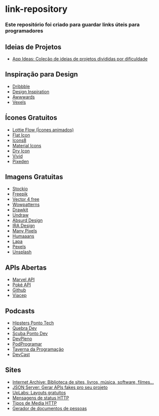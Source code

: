 # link-repository
<h3>Este repositório foi criado para guardar links úteis para programadores</h3>

## Ideias de Projetos
<ul>
  <li><a href="https://github.com/florinpop17/app-ideas" rel="nofollow">App Ideas: Coleção de ideias de projetos divididas por dificuldade</a></li>
</ul>

## Inspiração para Design
<ul>
  <li><a href="https://dribbble.com/" rel="nofollow">Dribbble</a></li>
  <li><a href="https://www.designspiration.com/" rel="nofollow">Design Inspiration</a></li>
  <li><a href="https://www.awwwards.com/" rel="nofollow">Awwwards</a></li>
  <li><a href="https://www.vexels.com/" rel="nofollow">Vexels</a></li>
</ul>

## Ícones Gratuitos
<ul>
  <li><a href="https://www.lottieflow.com/category" rel="nofollow">Lottie Flow (Ícones animados)</a></li>
  <li><a href="https://www.flaticon.com/" rel="nofollow">Flat Icon</a></li>
  <li><a href="https://icons8.com.br/icons/set/popular%20icons" rel="nofollow">Icons8</a></li>
  <li><a href="https://material.io/resources/icons/?style=baseline" rel="nofollow">Material Icons</a></li>
  <li><a href="https://dryicons.com/" rel="nofollow">Dry Icon</a></li>
  <li><a href="https://webkul.github.io/vivid/" rel="nofollow">Vivid</a></li>
  <li><a href="https://themes-pixeden.com/font-demos/7-stroke/" rel="nofollow">Pixeden</a></li>
</ul>

## Imagens Gratuitas
<ul>
  <li><a href="https://www.stockio.com/" rel="nofollow">Stockio</a></li>
  <li><a href="https://br.freepik.com/" rel="nofollow">Freepik</a></li>
  <li><a href="https://www.vector4free.com/" rel="nofollow">Vector 4 free</a></li>
  <li><a href="https://www.wowpatterns.com/" rel="nofollow">Wowpatterns</a></li>
  <li><a href="https://www.drawkit.io/" rel="nofollow">Drawkit</a></li>
  <li><a href="https://undraw.co/illustrations" rel="nofollow">Undraw</a></li>
  <li><a href="https://absurd.design/" rel="nofollow">Absurd Design</a></li>
  <li><a href="https://iradesign.io/gallery/illustrations" rel="nofollow">IRA Design</a></li>
  <li><a href="https://www.manypixels.co/gallery" rel="nofollow">Many Pixels</a></li>
  <li><a href="https://www.humaaans.com/" rel="nofollow">Humaaans</a></li>
  <li><a href="https://www.lapa.ninja/blog/free-illustrations-library-for-your-project/" rel="nofollow">Lapa</a></li>
  <li><a href="https://www.pexels.com/pt-br/" rel="nofollow">Pexels</a></li>
  <li><a href="https://unsplash.com/" rel="nofollow">Unsplash</a></li>
</ul>

## APIs Abertas
<ul>
  <li><a href="https://developer.marvel.com/docs/" rel="nofollow">Marvel API</a></li>
  <li><a href="https://pokeapi.co/" rel="nofollow">Poké API</a></li>
  <li><a href="https://api.github.com/users/carollira" rel="nofollow">Github</a></li>
  <li><a href="https://viacep.com.br/" rel="nofollow">Viacep</a></li>
</ul>

## Podcasts
<ul>
  <li><a href="https://hipsters.tech/" rel="nofollow">Hipsters Ponto Tech</a></li>
  <li><a href="https://quebradev.com.br/" rel="nofollow">Quebra Dev</a></li>
  <li><a href="https://www.scuba.dev.br/" rel="nofollow">Scuba Ponto Dev</a></li>
  <li><a href="https://devpleno.com/podcasts/" rel="nofollow">DevPleno</a></li>
  <li><a href="https://podprogramar.com.br/" rel="nofollow">PodProgramar</a></li>
  <li><a href="http://tavernaprogramacao.com.br/" rel="nofollow">Taverna da Programação</a></li>
  <li><a href="https://www.devmedia.com.br/devcast/gratuitos" rel="nofollow">DevCast</a></li>
  
</ul>

## Sites
<ul>
  <li><a href="https://archive.org/" rel="nofollow">Internet Archive: Biblioteca de sites, livros, música, software, filmes...</a></li>
  <li><a href="https://github.com/typicode/json-server" rel="nofollow">JSON Server: Gerar APIs fakes pro seu projeto</a></li>
  <li><a href="https://www.uplabs.com/" rel="nofollow">UpLabs: Layouts gratuitos</a></li>
  <li><a href="https://www.w3schools.com/tags/ref_httpmessages.asp" rel="nofollow">Mensagens de status HTTP</a></li>
  <li><a href="https://developer.mozilla.org/en-US/docs/Web/HTTP/Basics_of_HTTP/MIME_types" rel="nofollow">Tipos de Media HTTP</a></li>
  <li><a href="https://www.4devs.com.br/gerador_de_pessoas" rel="nofollow">Gerador de documentos de pessoas</a></li>
</ul>


<!--
<ul>
  <li><a href="" rel="nofollow"></a></li>
</ul>
-->
